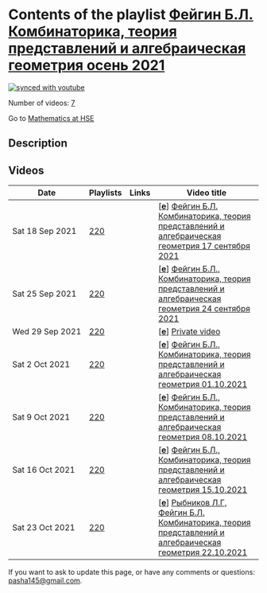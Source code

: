 # Contents of the playlist [Фейгин Б.Л.  Комбинаторика, теория представлений и алгебраическая геометрия осень 2021](https://www.youtube.com/playlist?list=PLq3E5oubNNoCRwPy-7ysuwTeYqp3Cj0gt)

[![synced with youtube](https://img.shields.io/github/last-commit/mathphysschool/mathphysschool.github.io/autoupdate1?label=synced%20with%20youtube)](https://github.com/mathphysschool/mathphysschool.github.io/commits/autoupdate1)

Number of videos: [7](#videos)

Go to [Mathematics at HSE](../README.md)

## Description



## Videos

|Date|Playlists|Links|Video title|
|---|---|---|---|
| Sat&nbsp;18&nbsp;Sep&nbsp;2021 | [220](../playlists/220 "Фейгин Б.Л.  Комбинаторика, теория представлений и алгебраическая геометрия осень 2021") |  | [[**e**](https://studio.youtube.com/video/7ekDXK4TrU8/edit "Edit")] [Фейгин Б.Л.  Комбинаторика, теория представлений и алгебраическая геометрия  17 сентября 2021](https://www.youtube.com/watch?v=7ekDXK4TrU8&list=PLq3E5oubNNoCRwPy-7ysuwTeYqp3Cj0gt) |
| Sat&nbsp;25&nbsp;Sep&nbsp;2021 | [220](../playlists/220 "Фейгин Б.Л.  Комбинаторика, теория представлений и алгебраическая геометрия осень 2021") |  | [[**e**](https://studio.youtube.com/video/YovlzppwrkE/edit "Edit")] [Фейгин Б.Л.,  Комбинаторика, теория представлений и алгебраическая геометрия  24 сентября 2021](https://www.youtube.com/watch?v=YovlzppwrkE&list=PLq3E5oubNNoCRwPy-7ysuwTeYqp3Cj0gt) |
| Wed&nbsp;29&nbsp;Sep&nbsp;2021 | [220](../playlists/220 "Фейгин Б.Л.  Комбинаторика, теория представлений и алгебраическая геометрия осень 2021") |  | [[**e**](https://studio.youtube.com/video/YvQTLMdNzAM/edit "Edit")] [Private video](https://www.youtube.com/watch?v=YvQTLMdNzAM&list=PLq3E5oubNNoCRwPy-7ysuwTeYqp3Cj0gt "This video is private.") |
| Sat&nbsp;2&nbsp;Oct&nbsp;2021 | [220](../playlists/220 "Фейгин Б.Л.  Комбинаторика, теория представлений и алгебраическая геометрия осень 2021") |  | [[**e**](https://studio.youtube.com/video/uLIlRDV3PZM/edit "Edit")] [Фейгин Б.Л.,  Комбинаторика, теория представлений и алгебраическая геометрия  01.10.2021](https://www.youtube.com/watch?v=uLIlRDV3PZM&list=PLq3E5oubNNoCRwPy-7ysuwTeYqp3Cj0gt) |
| Sat&nbsp;9&nbsp;Oct&nbsp;2021 | [220](../playlists/220 "Фейгин Б.Л.  Комбинаторика, теория представлений и алгебраическая геометрия осень 2021") |  | [[**e**](https://studio.youtube.com/video/Dhqthekfops/edit "Edit")] [Фейгин Б.Л.,  Комбинаторика, теория представлений и алгебраическая геометрия  08.10.2021](https://www.youtube.com/watch?v=Dhqthekfops&list=PLq3E5oubNNoCRwPy-7ysuwTeYqp3Cj0gt) |
| Sat&nbsp;16&nbsp;Oct&nbsp;2021 | [220](../playlists/220 "Фейгин Б.Л.  Комбинаторика, теория представлений и алгебраическая геометрия осень 2021") |  | [[**e**](https://studio.youtube.com/video/bM-PZTlFYYQ/edit "Edit")] [Фейгин Б.Л.,  Комбинаторика, теория представлений и алгебраическая геометрия  15.10.2021](https://www.youtube.com/watch?v=bM-PZTlFYYQ&list=PLq3E5oubNNoCRwPy-7ysuwTeYqp3Cj0gt) |
| Sat&nbsp;23&nbsp;Oct&nbsp;2021 | [220](../playlists/220 "Фейгин Б.Л.  Комбинаторика, теория представлений и алгебраическая геометрия осень 2021") |  | [[**e**](https://studio.youtube.com/video/RYxHgG9mLrs/edit "Edit")] [Рыбников Л.Г, Фейгин Б.Л. Комбинаторика, теория представлений и алгебраическая геометрия  22.10.2021](https://www.youtube.com/watch?v=RYxHgG9mLrs&list=PLq3E5oubNNoCRwPy-7ysuwTeYqp3Cj0gt) |


 If you want to ask to update this page, or have any comments or questions: <pasha145@gmail.com>.